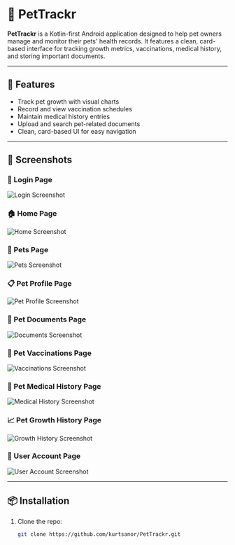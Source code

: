 # 🐾 PetTrackr

**PetTrackr** is a Kotlin-first Android application designed to help pet owners manage and monitor their pets' health records. It features a clean, card-based interface for tracking growth metrics, vaccinations, medical history, and storing important documents.

---

## 🚀 Features

- Track pet growth with visual charts
- Record and view vaccination schedules
- Maintain medical history entries
- Upload and search pet-related documents
- Clean, card-based UI for easy navigation

---

## 📸 Screenshots

### 🔐 Login Page  
![Login Screenshot](https://github.com/user-attachments/assets/91505cb1-ed26-4b11-9645-078d35741a96)

### 🏠 Home Page  
![Home Screenshot](https://github.com/user-attachments/assets/2c59e559-9f5c-4e98-a752-b8ae6d1f1ad8
)

### 🐶 Pets Page  
![Pets Screenshot](https://github.com/user-attachments/assets/3112759e-a244-4a9a-8fd7-ee616491d508)

### 📋 Pet Profile Page  
![Pet Profile Screenshot](https://github.com/user-attachments/assets/dc5474e7-21ab-4c4f-9c93-2beec21233b6)

### 💉 Pet Documents Page  
![Documents Screenshot](https://github.com/user-attachments/assets/ea427a51-56f2-437f-903c-202ced7d03d0)

### 💉 Pet Vaccinations Page  
![Vaccinations Screenshot](https://github.com/user-attachments/assets/2db2b90d-79d6-4465-8181-fcefcc8133bb)

### 🏥 Pet Medical History Page  
![Medical History Screenshot](https://github.com/user-attachments/assets/e61e25fb-1ceb-43ea-8614-b0ee6a583e62)

### 📈 Pet Growth History Page  
![Growth History Screenshot](https://github.com/user-attachments/assets/b70d19eb-6a70-445f-bd4e-8def9c0070cd)

### 👤 User Account Page  
![User Account Screenshot](https://github.com/user-attachments/assets/50ed8f51-a76f-42ca-8a86-1726a058d486)


---

## 📦 Installation

1. Clone the repo:
   ```bash
   git clone https://github.com/kurtsanor/PetTrackr.git
